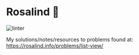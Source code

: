 # Rosalind 🧬

![linter](https://github.com/cjvillar/Rosalind/actions/workflows/black.yml/badge.svg)


My solutions/notes/resources to problems found at: https://rosalind.info/problems/list-view/

